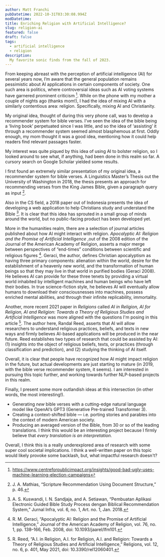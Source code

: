 ```yaml
---
author: Matt Franchi
pubDatetime: 2022-10-31T03:30:08.994Z
modDatetime:
title: Enriching Religion with Artificial Intelligence?
slug: religion-ai
featured: false
draft: false
tags:
  - artificial intelligence
  - religion
description:
  My favorite sonic finds from the fall of 2023. 
---
```


From keeping abreast with the perception of artificial intelligence (AI) for several years now, I’m aware that the general population remains pessimistic about AI applications in certain components of society. One such area is politics, where controversial ideas such as AI voting systems have garnered prominent criticism [^1]. While on the phone with my mother a couple of nights ago (thanks mom!), I had the idea of mixing AI with a similarly contentious area: religion. Specifically, mixing AI and Christianity.

My original idea, thought of during this very phone call, was to develop a recommender system for bible verses. I’ve seen the idea of the bible being a ‘living book’ perpetuated since I was little, and so the idea of ‘assisting’ it through a recommender system seemed almost blasphemous at first. Oddly enough, my mom thought it was a good idea, mentioning how it could help readers find relevant passages faster.

My interest was quite piqued by this idea of using AI to bolster religion, so I looked around to see what, if anything, had been done in this realm so far. A cursory search on Google Scholar yielded some results.

I first found an extremely similar presentation of my original idea, a recommender system for bible verses. A Linguistics Master’s Thesis out the University of Washington in 2018, the thesis presents an approach for recommending verses from the King James Bible, given a paragraph query as input [^2].

Also in the CS field, a 2018 paper out of Indonesia presents the idea of developing a web application to help Christians study and understand the Bible [^3]. It is clear that this idea has sprouted in a small group of minds around the world, but no public-facing product  has been developed yet.

More in the humanities realm, there are a selection of journal articles published about how AI might interact with religion. *Apocalyptic AI: Religion and the Promise of Artificial Intelligence* ,out of the 2008 edition of the Journal of the American Academy of Religion, asserts a major merge between perspectives of “end-times” conditions between scientific and religious figures [^4]. Geraci, the author, defines Christian apocalyptism as having three primary components: alienation within the world, desire for the establishment of a heavenly new world, and the transformation of human beings so that they may live in that world in purified bodies (Geraci 2008). He believes AI can provide for these three tenets by providing a virtual world inhabited by intelligent machines and human beings who have left their bodies. In true science-fiction style, he believes AI will eventually allow humans to download their consciousnesses into machines, possess enriched mental abilities, and through their infinite replicability, immortality.

Another, more recent 2021 paper in *Religions* called *AI in Religion, AI for Religion, AI and Religion: Towards a Theory of Religious Studies and Artificial Intelligence* was more aligned with the questions I'm posing in this article [^5]. The author here, Randal Reed, asserts that AI will allow researchers to understand religious practices, beliefs, and texts in new ways and firmly believes AI-based applications will be produced in the near future. Reed establishes two types of research that could be assisted by AI: (1) insights into the object of religious beliefs, texts, or practices (through classification and prediction), and (2) studying the thinking of AI itself. 

Overall, it is clear that people have recognized how AI might impact religion in the future, but actual developments are just starting to mature (in 2019, with the bible verse recommender system, it seems). I am interested in pursuing this topic further, and working towards further NLP-based projects in this realm.

Finally, I present some more outlandish ideas at this intersection (in other words, the most interesting!).

- Generating *new* bible verses with a cutting-edge natural language model like OpenAI’s GPT3 (Generative Pre-trained Transformer 3).
- Creating a context-shifted bible — i.e. porting stories and parables into the context of modern American society.
- Producing an averaged version of the Bible, from 30 or so of the leading translations. I think this would be an interesting project because I firmly believe that *every translation is an interpretation.*

Overall, I think this is a really underexplored area of research with some super cool societal implications. I think a well-written paper on this topic would likely provoke some backlash, but, what impactful research doesn't?

[^1]: https://www.centreforpublicimpact.org/insights/good-bad-ugly-uses-machine-learning-election-campaigns
[^2]: J. A. Mathias, “Scripture Recommendation Using Document Structure,” p. 46.
[^3]: A. S. Kuswandi, I. N. Sandjaja, and A. Setiawan, “Pembuatan Aplikasi Electronic Guided Bible Study Process dengan Biblical Recommendation System,” Jurnal Infra, vol. 6, no. 1, Art. no. 1, Jan. 2018.
[^4]: R. M. Geraci, “Apocalyptic AI: Religion and the Promise of Artificial Intelligence,” Journal of the American Academy of Religion, vol. 76, no. 1, pp. 138–166, Feb. 2008, doi: 10.1093/jaarel/lfm101.
[^5]: R. Reed, “A.I. in Religion, A.I. for Religion, A.I. and Religion: Towards a Theory of Religious Studies and Artificial Intelligence,” Religions, vol. 12, no. 6, p. 401, May 2021, doi: 10.3390/rel12060401.


